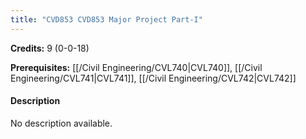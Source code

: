 ```yaml
---
title: "CVD853 CVD853 Major Project Part-I"
---
```

**Credits:** 9 (0-0-18)

**Prerequisites:** [[/Civil Engineering/CVL740|CVL740]], [[/Civil Engineering/CVL741|CVL741]], [[/Civil Engineering/CVL742|CVL742]]

#### Description
No description available.